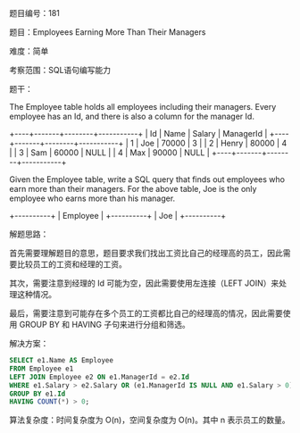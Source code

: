 题目编号：181

题目：Employees Earning More Than Their Managers

难度：简单

考察范围：SQL语句编写能力

题干：

The Employee table holds all employees including their managers. Every employee has an Id, and there is also a column for the manager Id.

+----+-------+--------+-----------+
| Id | Name  | Salary | ManagerId |
+----+-------+--------+-----------+
| 1  | Joe   | 70000  | 3         |
| 2  | Henry | 80000  | 4         |
| 3  | Sam   | 60000  | NULL      |
| 4  | Max   | 90000  | NULL      |
+----+-------+--------+-----------+

Given the Employee table, write a SQL query that finds out employees who earn more than their managers. For the above table, Joe is the only employee who earns more than his manager.

+----------+
| Employee |
+----------+
| Joe      |
+----------+

解题思路：

首先需要理解题目的意思，题目要求我们找出工资比自己的经理高的员工，因此需要比较员工的工资和经理的工资。

其次，需要注意到经理的 Id 可能为空，因此需要使用左连接（LEFT JOIN）来处理这种情况。

最后，需要注意到可能存在多个员工的工资都比自己的经理高的情况，因此需要使用 GROUP BY 和 HAVING 子句来进行分组和筛选。

解决方案：

```sql
SELECT e1.Name AS Employee
FROM Employee e1
LEFT JOIN Employee e2 ON e1.ManagerId = e2.Id
WHERE e1.Salary > e2.Salary OR (e1.ManagerId IS NULL AND e1.Salary > 0)
GROUP BY e1.Id
HAVING COUNT(*) > 0;
```

算法复杂度：时间复杂度为 O(n)，空间复杂度为 O(n)。其中 n 表示员工的数量。